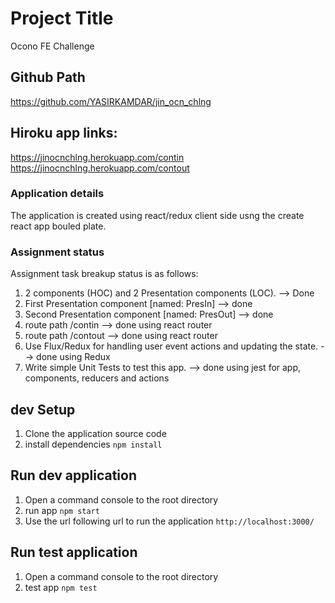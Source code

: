 # Project Title
Ocono FE Challenge

## Github Path
https://github.com/YASIRKAMDAR/jin_ocn_chlng 

## Hiroku app links: 
https://jinocnchlng.herokuapp.com/contin
https://jinocnchlng.herokuapp.com/contout

### Application details
The application is created using react/redux client side usng the create react app bouled plate.

### Assignment status
Assignment task breakup status is as follows:
1) 2 components (HOC) and 2 Presentation
components (LOC). --> Done
2) First Presentation component [named: PresIn] --> done
3) Second Presentation component [named: PresOut] --> done
4) route path /contin --> done using react router
5) route path /contout --> done using react router
6) Use Flux/Redux for handling user event actions and updating the state. --> done using Redux
7) Write simple Unit Tests to test this app. --> done using jest for app, components, reducers and actions 

## dev Setup 
1) Clone the application source code
2) install dependencies
` npm install `

## Run dev application
1) Open a command console to the root directory
2) run app
` npm start `
3) Use the url following url to run the application
` http://localhost:3000/ `

## Run test application
1) Open a command console to the root directory
2) test app
` npm test `